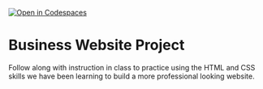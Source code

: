 [![Open in Codespaces](https://classroom.github.com/assets/launch-codespace-2972f46106e565e64193e422d61a12cf1da4916b45550586e14ef0a7c637dd04.svg)](https://classroom.github.com/open-in-codespaces?assignment_repo_id=18527991)
# Business Website Project
Follow along with instruction in class to practice using the HTML and CSS skills we have been learning to build a more professional looking website.
